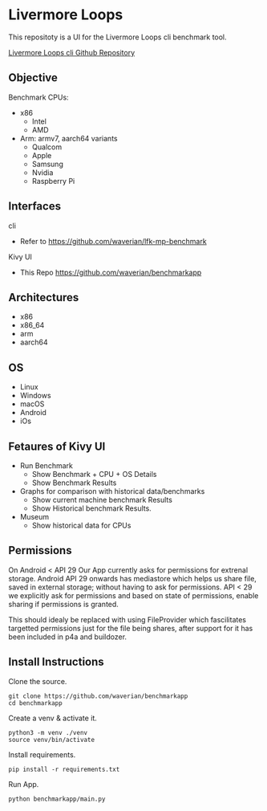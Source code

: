Livermore Loops
===============

This repositoty is a UI for the Livermore Loops cli benchmark tool.

[Livermore Loops cli Github Repository](https://github.com/waverian/lfk-mp-benchmark)

Objective
---------

Benchmark CPUs:

- x86
    - Intel
    - AMD  
- Arm: armv7, aarch64 variants
    - Qualcom
    - Apple
    - Samsung
    - Nvidia
    - Raspberry Pi 

Interfaces
----------

cli

 - Refer to https://github.com/waverian/lfk-mp-benchmark

Kivy UI

 - This Repo https://github.com/waverian/benchmarkapp

Architectures
-------------

- x86
- x86_64
- arm
- aarch64

OS
--

- Linux
- Windows
- macOS
- Android
- iOs

Fetaures of Kivy UI
-------------------

- Run Benchmark
    - Show Benchmark + CPU + OS Details
    - Show Benchmark Results
- Graphs for comparison with historical data/benchmarks
    - Show current machine benchmark Results
    - Show Historical benchmark Results.
- Museum
    - Show historical data for CPUs
    
Permissions
-----------

On Android < API 29 Our App currently asks for permissions for extrenal storage.
Android API 29 onwards has mediastore which helps us share file,
saved in external storage; without having to ask for permissions.
API < 29 we explicitly ask for permissions and based on state of permissions,
enable sharing if permissions is granted.

This should idealy be replaced with using FileProvider which fascilitates
targetted permissions just for the file being shares, after support for it has been included in
p4a and buildozer.

Install Instructions
--------------------


Clone the source.

    git clone https://github.com/waverian/benchmarkapp
    cd benchmarkapp

Create a venv & activate it.

    python3 -m venv ./venv
    source venv/bin/activate

Install requirements.

    pip install -r requirements.txt

Run App.

    python benchmarkapp/main.py

